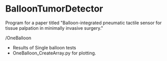 # BalloonTumorDetector
Program for a paper titled "Balloon-integrated pneumatic tactile sensor for tissue palpation in minimally invasive surgery."

/OneBalloon
  - Results of Single balloon tests
  - OneBalloon_CreateArray.py for plotting.
